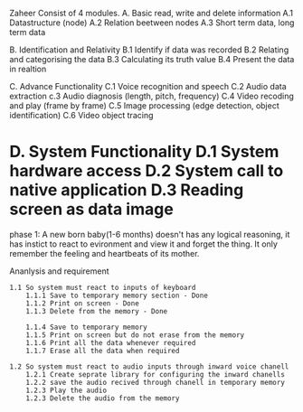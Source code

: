 Zaheer Consist of 4 modules.
A. Basic read, write and delete information
	A.1 Datastructure (node)
	A.2 Relation beetween nodes
	A.3 Short term data, long term data

B. Identification and Relativity
	B.1 Identify if data was recorded
	B.2 Relating and categorising the data
	B.3 Calculating its truth value
	B.4 Present the data in realtion

C. Advance Functionality
	C.1 Voice recognition and speech
	C.2 Audio data extraction
	c.3 Audio diagnosis (length, pitch, frequency)
	C.4 Video recoding and play (frame by frame)
	C.5 Image processing (edge detection, object identification)
	C.6 Video object tracing

D. System Functionality
	D.1 System hardware access
	D.2 System call to native application
	D.3 Reading screen as data image
=======================================================================================================
phase 1: A new born baby(1-6 months) doesn't has any logical reasoning, it has instict to react to evironment and view it and forget the thing. It only remember the feeling and heartbeats of its mother.

Ananlysis and requirement

	1.1 So system must react to inputs of keyboard
		1.1.1 Save to temporary memory section - Done
		1.1.2 Print on screen - Done
		1.1.3 Delete from the memory - Done

		1.1.4 Save to temporary memory 
		1.1.5 Print on screen but do not erase from the memory
		1.1.6 Print all the data whenever required
		1.1.7 Erase all the data when required

	1.2 So system must react to audio inputs through inward voice chanell
		1.2.1 Create seprate library for configuring the inward chanells 
		1.2.2 save the audio recived through chanell in temporary memory
		1.2.3 Play the audio
		1.2.3 Delete the audio from the memory
